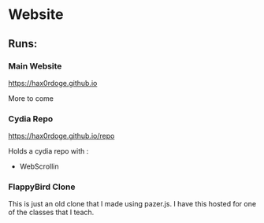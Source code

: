 # Website

## Runs:

### Main Website

https://hax0rdoge.github.io

More to come

### Cydia Repo

https://hax0rdoge.github.io/repo

Holds a cydia repo with :  
 - WebScrollin  

### FlappyBird Clone

This is just an old clone that I made using pazer.js. I have this hosted for one of the classes that I teach.
